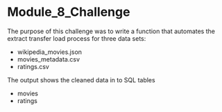 # Module_8_Challenge

The purpose of this challenge was to write a function that automates the extract transfer load process for three data sets:
  - wikipedia_movies.json
  - movies_metadata.csv
  - ratings.csv

The output shows the cleaned data in to SQL tables
  - movies
  - ratings
